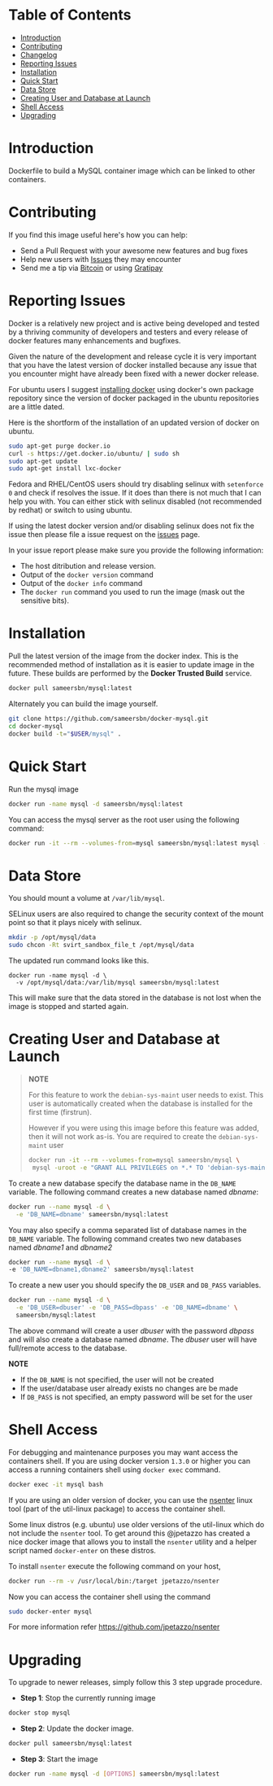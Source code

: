 # Table of Contents

- [Introduction](#introduction)
- [Contributing](#contributing)
- [Changelog](Changelog.md)
- [Reporting Issues](#reporting-issues)
- [Installation](#installation)
- [Quick Start](#quick-start)
- [Data Store](#data-store)
- [Creating User and Database at Launch](#creating-user-and-database-at-launch)
- [Shell Access](#shell-access)
- [Upgrading](#upgrading)

# Introduction

Dockerfile to build a MySQL container image which can be linked to other containers.

# Contributing

If you find this image useful here's how you can help:

- Send a Pull Request with your awesome new features and bug fixes
- Help new users with [Issues](https://github.com/sameersbn/docker-mysql/issues) they may encounter
- Send me a tip via [Bitcoin](https://www.coinbase.com/sameersbn) or using [Gratipay](https://gratipay.com/sameersbn/)

# Reporting Issues

Docker is a relatively new project and is active being developed and tested by a thriving community of developers and testers and every release of docker features many enhancements and bugfixes.

Given the nature of the development and release cycle it is very important that you have the latest version of docker installed because any issue that you encounter might have already been fixed with a newer docker release.

For ubuntu users I suggest [installing docker](https://docs.docker.com/installation/ubuntulinux/) using docker's own package repository since the version of docker packaged in the ubuntu repositories are a little dated.

Here is the shortform of the installation of an updated version of docker on ubuntu.

```bash
sudo apt-get purge docker.io
curl -s https://get.docker.io/ubuntu/ | sudo sh
sudo apt-get update
sudo apt-get install lxc-docker
```

Fedora and RHEL/CentOS users should try disabling selinux with `setenforce 0` and check if resolves the issue. If it does than there is not much that I can help you with. You can either stick with selinux disabled (not recommended by redhat) or switch to using ubuntu.

If using the latest docker version and/or disabling selinux does not fix the issue then please file a issue request on the [issues](https://github.com/sameersbn/docker-mysql/issues) page.

In your issue report please make sure you provide the following information:

- The host ditribution and release version.
- Output of the `docker version` command
- Output of the `docker info` command
- The `docker run` command you used to run the image (mask out the sensitive bits).

# Installation

Pull the latest version of the image from the docker index. This is the recommended method of installation as it is easier to update image in the future. These builds are performed by the **Docker Trusted Build** service.

```bash
docker pull sameersbn/mysql:latest
```

Alternately you can build the image yourself.

```bash
git clone https://github.com/sameersbn/docker-mysql.git
cd docker-mysql
docker build -t="$USER/mysql" .
```

# Quick Start

Run the mysql image

```bash
docker run -name mysql -d sameersbn/mysql:latest
```

You can access the mysql server as the root user using the following command:

```bash
docker run -it --rm --volumes-from=mysql sameersbn/mysql:latest mysql -uroot
```

# Data Store

You should mount a volume at `/var/lib/mysql`.

SELinux users are also required to change the security context of the mount point so that it plays nicely with selinux.

```bash
mkdir -p /opt/mysql/data
sudo chcon -Rt svirt_sandbox_file_t /opt/mysql/data
```

The updated run command looks like this.

```
docker run -name mysql -d \
  -v /opt/mysql/data:/var/lib/mysql sameersbn/mysql:latest
```

This will make sure that the data stored in the database is not lost when the image is stopped and started again.

# Creating User and Database at Launch

> **NOTE**
>
> For this feature to work the `debian-sys-maint` user needs to exist. This user is automatically created when the database is installed for the first time (firstrun).
>
> However if you were using this image before this feature was added, then it will not work as-is. You are required to create the `debian-sys-maint` user
>
>```bash
>docker run -it --rm --volumes-from=mysql sameersbn/mysql \
>  mysql -uroot -e "GRANT ALL PRIVILEGES on *.* TO 'debian-sys-maint'@'localhost' IDENTIFIED BY '' WITH GRANT OPTION;"
>```

To create a new database specify the database name in the `DB_NAME` variable. The following command creates a new database named *dbname*:

```bash
docker run --name mysql -d \
  -e 'DB_NAME=dbname' sameersbn/mysql:latest
```

You may also specify a comma separated list of database names in the `DB_NAME` variable. The following command creates two new databases named *dbname1* and *dbname2*

```bash
docker run --name mysql -d \
-e 'DB_NAME=dbname1,dbname2' sameersbn/mysql:latest
```

To create a new user you should specify the `DB_USER` and `DB_PASS` variables.

```bash
docker run --name mysql -d \
  -e 'DB_USER=dbuser' -e 'DB_PASS=dbpass' -e 'DB_NAME=dbname' \
  sameersbn/mysql:latest
```

The above command will create a user *dbuser* with the password *dbpass* and will also create a database named *dbname*. The *dbuser* user will have full/remote access to the database.

**NOTE**
- If the `DB_NAME` is not specified, the user will not be created
- If the user/database user already exists no changes are be made
- If `DB_PASS` is not specified, an empty password will be set for the user

# Shell Access

For debugging and maintenance purposes you may want access the containers shell. If you are using docker version `1.3.0` or higher you can access a running containers shell using `docker exec` command.

```bash
docker exec -it mysql bash
```

If you are using an older version of docker, you can use the [nsenter](http://man7.org/linux/man-pages/man1/nsenter.1.html) linux tool (part of the util-linux package) to access the container shell.

Some linux distros (e.g. ubuntu) use older versions of the util-linux which do not include the `nsenter` tool. To get around this @jpetazzo has created a nice docker image that allows you to install the `nsenter` utility and a helper script named `docker-enter` on these distros.

To install `nsenter` execute the following command on your host,

```bash
docker run --rm -v /usr/local/bin:/target jpetazzo/nsenter
```

Now you can access the container shell using the command

```bash
sudo docker-enter mysql
```

For more information refer https://github.com/jpetazzo/nsenter

# Upgrading

To upgrade to newer releases, simply follow this 3 step upgrade procedure.

- **Step 1**: Stop the currently running image

```bash
docker stop mysql
```

- **Step 2**: Update the docker image.

```bash
docker pull sameersbn/mysql:latest
```

- **Step 3**: Start the image

```bash
docker run -name mysql -d [OPTIONS] sameersbn/mysql:latest
```
